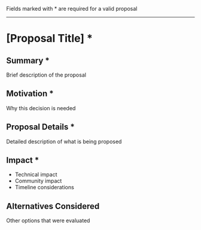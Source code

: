 Fields marked with * are required for a valid proposal 

------------------

# [Proposal Title] *

## Summary *

Brief description of the proposal

## Motivation *

Why this decision is needed

## Proposal Details *

Detailed description of what is being proposed

## Impact *

- Technical impact
- Community impact
- Timeline considerations

## Alternatives Considered

Other options that were evaluated
